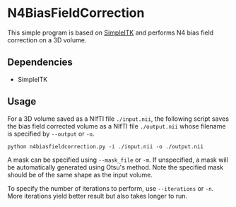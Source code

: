 N4BiasFieldCorrection
=====================

This simple program is based on [SimpleITK](https://github.com/SimpleITK/SimpleITK) 
and performs N4 bias field correction on a 3D volume.

Dependencies
------------
* SimpleITK

Usage
-----
For a 3D volume saved as a NIfTI file `./input.nii`, the following script saves the bias field corrected volume as a NIfTI file `./output.nii` 
whose filename is specified by `--output` or `-o`.

    python n4biasfieldcorrection.py -i ./input.nii -o ./output.nii

A mask can be specified using `--mask_file` or `-m`. If unspecified, 
a mask will be automatically generated using Otsu's method. 
Note the specified mask should be of the same shape as the input volume.

To specify the number of iterations to perform, use `--iterations` or `-n`.
More iterations yield better result but also takes longer to run.

